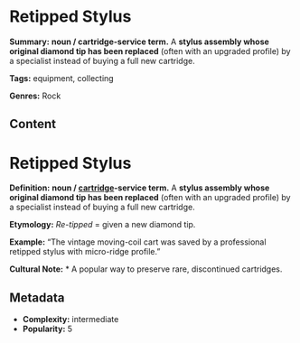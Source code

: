 # Retipped Stylus

**Summary:** **noun / cartridge-service term.** A **stylus assembly whose original diamond tip has been replaced** (often with an upgraded profile) by a specialist instead of buying a full new cartridge.

**Tags:** equipment, collecting

**Genres:** Rock

## Content

# Retipped Stylus

**Definition:** **noun / [cartridge](../c/cartridge.md)-service term.** A **stylus assembly whose original diamond tip has been replaced** (often with an upgraded profile) by a specialist instead of buying a full new cartridge.

**Etymology:** *Re-tipped* = given a new diamond tip.

**Example:** “The vintage moving-coil cart was saved by a professional retipped stylus with micro-ridge profile.”

**Cultural Note:** * A popular way to preserve rare, discontinued cartridges.

## Metadata

- **Complexity:** intermediate
- **Popularity:** 5
